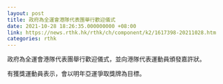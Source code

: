 ```yaml
---
layout: post
title: 政府為全運會港隊代表團舉行歡迎儀式
date: 2021-10-28 18:26:35.000000000 +08:00
link: https://news.rthk.hk/rthk/ch/component/k2/1617398-20211028.htm
categories: rthk
---
```


政府為全運會港隊代表團舉行歡迎儀式，並向港隊代表運動員頒發嘉許狀。

有獲獎運動員表示，會以明年亞運爭取獎牌為目標。
